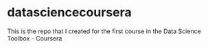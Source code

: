 # datasciencecoursera
This is the repo that I created for the first course in the Data Science Toolbox - Coursera
